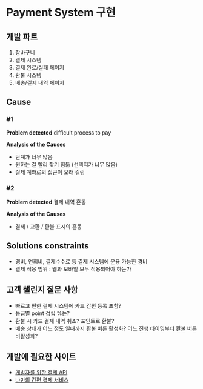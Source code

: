 ﻿# Payment System 구현

## 개발 파트
1. 장바구니
2. 결제 시스템
3. 결제 완료/실패 페이지
4. 환불 시스템
5. 배송/결제 내역 페이지

## Cause

### #1
**Problem detected** difficult process to pay

**Analysis of the Causes**
 - 단계가 너무 많음
 - 원하는 걸 빨리 찾기 힘듦 (선택지가 너무 많음)
 - 실제 계좌로의 접근이 오래 걸림
 
### #2
**Problem detected** 결제 내역 혼동

**Analysis of the Causes**
 - 결제 / 교환 / 환불 표시의 혼동


## Solutions constraints
- 맹비, 연회비, 결제수수료 등 결제 시스템에 운용 가능한 경비
- 결제 적용 범위 : 웹과 모바일 모두 적용되어야 하는가


## 고객 챌린지 질문 사항

- 빠르고 편한 결제 시스템에 카드 간편 등록 포함?
- 등급별 point 정립 %는?
- 환불 시 카드 결제 내역 취소? 포인트로 환불?
- 배송 상태가 어느 정도 일때까지 환불 버튼 활성화? 어느 진행 타이밍부터 환불 버튼 비활성화?

## 개발에 필요한 사이트

- [개발자를 위한 결제 API](https://www.iamport.kr/pricing)
- [나만의 간편 결제 서비스](https://www.inicis.com/blog/archives/120106)
